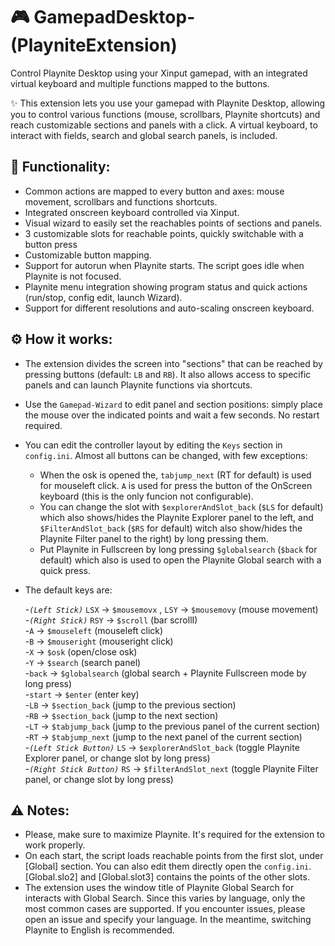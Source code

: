 # 🎮 GamepadDesktop-(PlayniteExtension)
Control Playnite Desktop using your Xinput gamepad, with an integrated virtual keyboard and multiple functions mapped to the buttons.

✨ This extension lets you use your gamepad with Playnite Desktop, allowing you to control various functions (mouse, scrollbars, Playnite shortcuts) and reach customizable sections and panels with a click. A virtual keyboard, to interact with fields, search and global search panels, is included.  

## 🚀 Functionality:
- Common actions are mapped to every button and axes: mouse movement, scrollbars and functions shortcuts.
- Integrated onscreen keyboard controlled via Xinput.
- Visual wizard to easily set the reachables points of sections and panels.
- 3 customizable slots for reachable points, quickly switchable with a button press
- Customizable button mapping.
- Support for autorun when Playnite starts. The script goes idle when Playnite is not focused.
- Playnite menu integration showing program status and quick actions (run/stop, config edit, launch Wizard).
- Support for different resolutions and auto-scaling onscreen keyboard.



## ⚙️ How it works:
- The extension divides the screen into "sections" that can be reached by pressing buttons (default: `LB` and `RB`). It also allows access to specific panels and can launch Playnite functions via shortcuts.
- Use the `Gamepad-Wizard` to edit panel and section positions: simply place the mouse over the indicated points and wait a few seconds. No restart required.
- You can edit the controller layout by editing the `Keys` section in `config.ini`. Almost all buttons can be changed, with few exceptions:
  - When the osk is opened the, `tabjump_next` (RT for default) is used for mouseleft click. `A` is used for press the button of the OnScreen keyboard (this is the only funcion not configurable).
  - You can change the slot with `$explorerAndSlot_back` (`$LS` for default) which also shows/hides the Playnite Explorer panel to the left, and `$FilterAndSlot_back` (`$RS` for default) witch also show/hides the Playnite Filter panel to the right) by long pressing them.
  - Put Playnite in Fullscreen by long pressing `$globalsearch` (`$back` for default) which also is used to open the Playnite Global search with a quick press.
- The default keys are:
  
  -*`(Left Stick)`* `LSX` → `$mousemovx` , `LSY` → `$mousemovy` (mouse movement)    
  -*`(Right Stick)`* `RSY` → `$scroll` (bar scrollI)  
  -`A` → `$mouseleft` (mouseleft click)  
  -`B` → `$mouseright` (mouseright click)  
  -`X` → `$osk` (open/close osk)  
  -`Y` → `$search` (search panel)  
  -`back` → `$globalsearch` (global search + Playnite Fullscreen mode by long press)  
  -`start` → `$enter` (enter key)  
  -`LB` → `$section_back` (jump to the previous section)  
  -`RB` → `$section_back` (jump to the next section)  
  -`LT` → `$tabjump_back` (jump to the previous panel of the current section)  
  -`RT` → `$tabjump_next` (jump to the next panel of the current section)  
  -*`(Left Stick Button)`* `LS` → `$explorerAndSlot_back` (toggle Playnite Explorer panel, or change slot by long press)  
  -*`(Right Stick Button)`* `RS` → `$filterAndSlot_next` (toggle Playnite Filter panel, or change slot by long press)

 

  

## ⚠️ Notes:
- Please, make sure to maximize Playnite. It's required for the extension to work properly.   
- On each start, the script loads reachable points from the first slot, under [Global] section. You can also edit them directly open the `config.ini`. [Global.slo2] and [Global.slot3] contains the points of the other slots.
- The extension uses the window title of Playnite Global Search for interacts with Global Search. Since this varies by language, only the most common cases are supported. If you encounter issues, please open an issue and specify your language. In the meantime, switching Playnite to English is recommended. 
  

  
